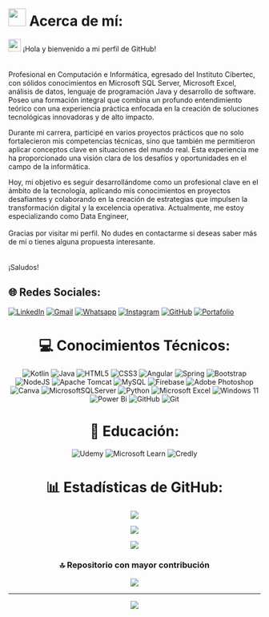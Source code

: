 # <picture><img src = "https://github.com/7oSkaaa/7oSkaaa/blob/main/Images/about_me.gif?raw=true" width = 35px></picture>  Acerca de mí:
<img src="https://media.giphy.com/media/hvRJCLFzcasrR4ia7z/giphy.gif" width="25"> ¡Hola y bienvenido a mi perfil de GitHub!<br><br><br>Profesional en Computación e Informática, egresado del Instituto Cibertec, con sólidos conocimientos en Microsoft SQL Server, Microsoft Excel, análisis de datos, lenguaje de programación Java y desarrollo de software. Poseo una formación integral que combina un profundo entendimiento teórico con una experiencia práctica enfocada en la creación de soluciones tecnológicas innovadoras y de alto impacto.

Durante mi carrera, participé en varios proyectos prácticos que no solo fortalecieron mis competencias técnicas, sino que también me permitieron aplicar conceptos clave en situaciones del mundo real. Esta experiencia me ha proporcionado una visión clara de los desafíos y oportunidades en el campo de la informática.

Hoy, mi objetivo es seguir desarrollándome como un profesional clave en el ámbito de la tecnología, aplicando mis conocimientos en proyectos desafiantes y colaborando en la creación de estrategias que impulsen la transformación digital y la excelencia operativa. Actualmente, me estoy especializando como Data Engineer,<br><br>Gracias por visitar mi perfil. No dudes en contactarme si deseas saber más de mí o tienes alguna propuesta interesante.<br><br><br>¡Saludos!

## 🌐 Redes Sociales:
<a href="https://linkedin.com/in/ronaldurbanochavez/"><img src="https://img.shields.io/badge/linkedin-%230A66C2.svg?style=plastic&logo=linkedin&logoColor=white" alt="LinkedIn"/></a>
<a href="mailto:sam.ronaldurbano@gmail.com"><img img src="https://img.shields.io/badge/gmail-%23EA4335.svg?style=plastic&logo=gmail&logoColor=white" alt="Gmail"/></a>
<a href="https://wa.me/+51972512362"><img src="https://img.shields.io/badge/whatsapp-%2325D366.svg?style=plastic&logo=whatsapp&logoColor=white" alt="Whatsapp"/></a>
<a href="https://www.instagram.com/ronaldurbano.chavez/"><img src="https://img.shields.io/badge/instagram-%23E4405F.svg?style=plastic&logo=instagram&logoColor=white" alt="Instagram"/></a>
<a href="https://github.com/Ronalk35"><img src="https://img.shields.io/badge/github-%23181717.svg?style=plastic&logo=github&logoColor=white" alt="GitHub"/></a>
<a href="https://ronalk35.github.io/"><img src="https://img.shields.io/badge/Portfolio-%23000000.svg?style=plastic&logo=firefox&logoColor=#FF7139" alt="Portafolio"/></a>
<div align="center">

# 💻 Conocimientos Técnicos:

![Kotlin](https://img.shields.io/badge/kotlin-%237F52FF.svg?style=for-the-badge&logo=kotlin&logoColor=white) 
![Java](https://img.shields.io/badge/java-%23ED8B00.svg?style=for-the-badge&logo=openjdk&logoColor=white) 
![HTML5](https://img.shields.io/badge/html5-%23E34F26.svg?style=for-the-badge&logo=html5&logoColor=white) 
![CSS3](https://img.shields.io/badge/css3-%231572B6.svg?style=for-the-badge&logo=css3&logoColor=white) 
![Angular](https://img.shields.io/badge/angular-%23DD0031.svg?style=for-the-badge&logo=angular&logoColor=white) 
![Spring](https://img.shields.io/badge/spring-%236DB33F.svg?style=for-the-badge&logo=spring&logoColor=white) 
![Bootstrap](https://img.shields.io/badge/bootstrap-%238511FA.svg?style=for-the-badge&logo=bootstrap&logoColor=white) 
![NodeJS](https://img.shields.io/badge/node.js-6DA55F?style=for-the-badge&logo=node.js&logoColor=white) 
![Apache Tomcat](https://img.shields.io/badge/apache%20tomcat-%23F8DC75.svg?style=for-the-badge&logo=apache-tomcat&logoColor=black) 
![MySQL](https://img.shields.io/badge/mysql-4479A1.svg?style=for-the-badge&logo=mysql&logoColor=white) 
![Firebase](https://img.shields.io/badge/firebase-a08021?style=for-the-badge&logo=firebase&logoColor=ffcd34) 
![Adobe Photoshop](https://img.shields.io/badge/adobe%20photoshop-%2331A8FF.svg?style=for-the-badge&logo=adobe%20photoshop&logoColor=white) 
![Canva](https://img.shields.io/badge/Canva-%2300C4CC.svg?style=for-the-badge&logo=Canva&logoColor=white) 
![MicrosoftSQLServer](https://img.shields.io/badge/Microsoft%20SQL%20Server-CC2927?style=for-the-badge&logo=microsoft%20sql%20server&logoColor=white)
![Python](https://img.shields.io/badge/python-3670A0?style=for-the-badge&logo=python&logoColor=ffdd54)
![Microsoft Excel](https://img.shields.io/badge/Microsoft_Excel-217346?style=for-the-badge&logo=microsoft-excel&logoColor=white)
![Windows 11](https://img.shields.io/badge/Windows%2011-%230079d5.svg?style=for-the-badge&logo=Windows%2011&logoColor=white)
![Power Bi](https://img.shields.io/badge/power_bi-F2C811?style=for-the-badge&logo=powerbi&logoColor=black)
![GitHub](https://img.shields.io/badge/github-%23121011.svg?style=for-the-badge&logo=github&logoColor=white)
![Git](https://img.shields.io/badge/git-%23F05033.svg?style=for-the-badge&logo=git&logoColor=white)

# :school: Educación:

![Udemy](https://img.shields.io/badge/Udemy-A435F0?style=for-the-badge&logo=Udemy&logoColor=white)
![Microsoft Learn](https://img.shields.io/badge/Microsoft_Learn-258ffa?style=for-the-badge&logo=microsoft&logoColor=white)
![Credly](https://img.shields.io/badge/Credly-%230077B5.svg?style=for-the-badge&logo=credly&logoColor=white)

# 📊 Estadísticas de GitHub:
![](https://github-readme-stats.vercel.app/api?username=Ronalk35&theme=tokyonight&hide_border=false&include_all_commits=false&count_private=false)<br/>

![](https://github-readme-streak-stats.herokuapp.com/?user=Ronalk35&theme=tokyonight&hide_border=false)<br/>

![](https://github-readme-stats.vercel.app/api/top-langs/?username=Ronalk35&theme=tokyonight&hide_border=false&include_all_commits=false&count_private=false&layout=compact)

### 🔝 Repositorio con mayor contribución
![](https://github-contributor-stats.vercel.app/api?username=Ronalk35&limit=5&theme=tokyonight&combine_all_yearly_contributions=true)

---
[![](https://visitcount.itsvg.in/api?id=Ronalk35&icon=1&color=6)](https://visitcount.itsvg.in)

</div>

<!-- Proudly created with GPRM ( https://gprm.itsvg.in ) -->
